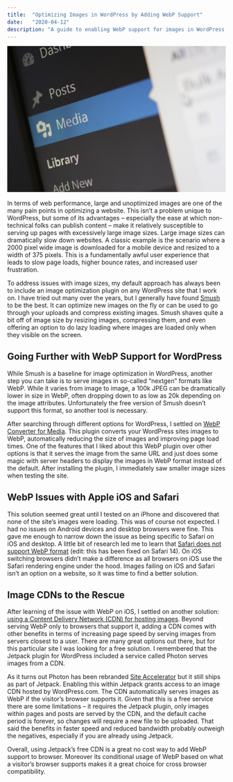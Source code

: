 ```yaml
---
title:  "Optimizing Images in WordPress by Adding WebP Support"
date:   "2020-04-12"
description: "A guide to enabling WebP support for images in WordPress."
---
```


![Screenshot of WordPress Media Library](./../../images/wordpress-webp.jpg)

In terms of web performance, large and unoptimized images are one of the many pain points in optimizing a website. This isn’t a problem unique to WordPress, but some of its advantages – especially the ease at which non-technical folks can publish content – make it relatively susceptible to serving up pages with excessively large image sizes. Large image sizes can dramatically slow down websites. A classic example is the scenario where a 2000 pixel wide image is downloaded for a mobile device and resized to a width of 375 pixels. This is a fundamentally awful user experience that leads to slow page loads, higher bounce rates, and increased user frustration.

To address issues with image sizes, my default approach has always been to include an image optimization plugin on any WordPress site that I work on. I have tried out many over the years, but I generally have found [Smush](https://wordpress.org/plugins/wp-smushit/) to be the best. It can optimize new images on the fly or can be used to go through your uploads and compress existing images. Smush shaves quite a bit off of image size by resizing images, compressing them, and even offering an option to do lazy loading where images are loaded only when they visible on the screen.

## Going Further with WebP Support for WordPress

While Smush is a baseline for image optimization in WordPress, another step you can take is to serve images in so-called “nextgen” formats like WebP. While it varies from image to image, a 100k JPEG can be dramatically lower in size in WebP, often dropping down to as low as 20k depending on the image attributes. Unfortunately the free version of Smush doesn’t support this format, so another tool is necessary.

After searching through different options for WordPress, I settled on [WebP Converter for Media](https://wordpress.org/plugins/webp-converter-for-media). This plugin converts your WordPress sites images to WebP, automatically reducing the size of images and improving page load times. One of the features that I liked about this WebP plugin over other options is that it serves the image from the same URL and just does some magic with server headers to display the images in WebP format instead of the default. After installing the plugin, I immediately saw smaller image sizes when testing the site.

## WebP Issues with Apple iOS and Safari

This solution seemed great until I tested on an iPhone and discovered that none of the site’s images were loading. This was of course not expected. I had no issues on Android devices and desktop browsers were fine. This gave me enough to narrow down the issue as being specific to Safari on iOS and desktop. A little bit of research led me to learn that [Safari does not support WebP format](https://caniuse.com/?search=webp) (edit: this has been fixed on Safari 14). On iOS switching browsers didn’t make a difference as all browsers on iOS use the Safari rendering engine under the hood. Images failing on iOS and Safari isn’t an option on a website, so it was time to find a better solution.

## Image CDNs to the Rescue

After learning of the issue with WebP on iOS, I settled on another solution: [using a Content Delivery Network (CDN) for hosting images](https://web.dev/image-cdns/). Beyond serving WebP only to browsers that support it, adding a CDN comes with other benefits in terms of increasing page speed by serving images from servers closest to a user. There are many great options out there, but for this particular site I was looking for a free solution. I remembered that the Jetpack plugin for WordPress included a service called Photon serves images from a CDN. 

As it turns out Photon has been rebranded [Site Accelerator](https://jetpack.com/support/site-accelerator/) but it still ships as part of Jetpack. Enabling this within Jetpack grants access to an image CDN hosted by WordPress.com. The CDN automatically serves images as WebP if the visitor’s browser supports it. Given that this is a free service there are some limitations – it requires the Jetpack plugin, only images within pages and posts are served by the CDN, and the default cache period is forever, so changes will require a new file to be uploaded. That said the benefits in faster speed and reduced bandwidth probably outweigh the negatives, especially if you are already using Jetpack.

Overall, using Jetpack’s free CDN is a great no cost way to add WebP support to browser. Moreover its conditional usage of WebP based on what a visitor’s browser supports makes it a great choice for cross browser compatibility.